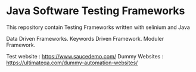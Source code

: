 # Java Software Testing Frameworks

This repository contain Testing Frameworks written with selinium and Java

Data Driven Frameworks.
Keywords Driven Framework.
Moduler Framework.


Test website : https://www.saucedemo.com/
Dummy Websites : https://ultimateqa.com/dummy-automation-websites/

